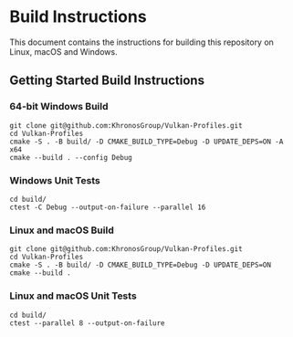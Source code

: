 # Build Instructions
This document contains the instructions for building this repository on Linux, macOS and Windows.

## Getting Started Build Instructions

### 64-bit Windows Build 
```
git clone git@github.com:KhronosGroup/Vulkan-Profiles.git
cd Vulkan-Profiles
cmake -S . -B build/ -D CMAKE_BUILD_TYPE=Debug -D UPDATE_DEPS=ON -A x64
cmake --build . --config Debug
```

### Windows Unit Tests

```
cd build/
ctest -C Debug --output-on-failure --parallel 16
```

### Linux and macOS Build
```
git clone git@github.com:KhronosGroup/Vulkan-Profiles.git
cd Vulkan-Profiles
cmake -S . -B build/ -D CMAKE_BUILD_TYPE=Debug -D UPDATE_DEPS=ON
cmake --build .
```

### Linux and macOS Unit Tests

```
cd build/
ctest --parallel 8 --output-on-failure
```
